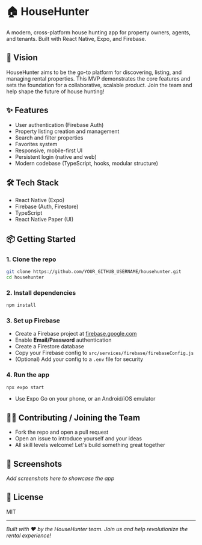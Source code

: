 # 🏠 HouseHunter

A modern, cross-platform house hunting app for property owners, agents, and tenants. Built with React Native, Expo, and Firebase.

## 🚀 Vision
HouseHunter aims to be the go-to platform for discovering, listing, and managing rental properties. This MVP demonstrates the core features and sets the foundation for a collaborative, scalable product. Join the team and help shape the future of house hunting!

## ✨ Features
- User authentication (Firebase Auth)
- Property listing creation and management
- Search and filter properties
- Favorites system
- Responsive, mobile-first UI
- Persistent login (native and web)
- Modern codebase (TypeScript, hooks, modular structure)

## 🛠️ Tech Stack
- React Native (Expo)
- Firebase (Auth, Firestore)
- TypeScript
- React Native Paper (UI)

## 📦 Getting Started

### 1. Clone the repo
```sh
git clone https://github.com/YOUR_GITHUB_USERNAME/househunter.git
cd househunter
```

### 2. Install dependencies
```sh
npm install
```

### 3. Set up Firebase
- Create a Firebase project at [firebase.google.com](https://firebase.google.com/)
- Enable **Email/Password** authentication
- Create a Firestore database
- Copy your Firebase config to `src/services/firebase/firebaseConfig.js`
- (Optional) Add your config to a `.env` file for security

### 4. Run the app
```sh
npx expo start
```
- Use Expo Go on your phone, or an Android/iOS emulator

## 🧑‍💻 Contributing / Joining the Team
- Fork the repo and open a pull request
- Open an issue to introduce yourself and your ideas
- All skill levels welcome! Let's build something great together

## 📸 Screenshots
*Add screenshots here to showcase the app*

## 📄 License
MIT

---

*Built with ❤️ by the HouseHunter team. Join us and help revolutionize the rental experience!*
